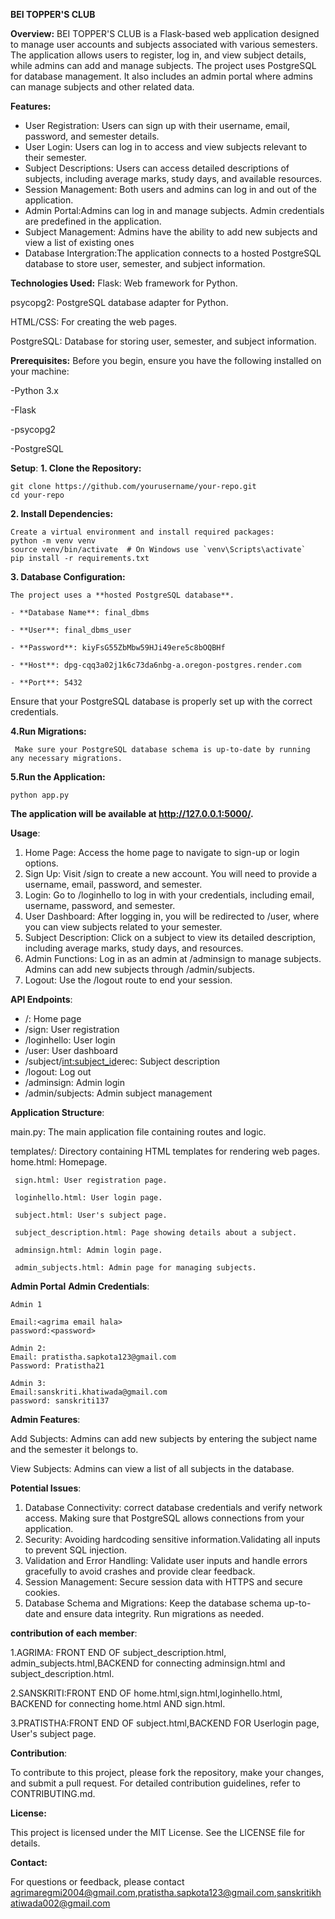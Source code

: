 **BEI TOPPER'S CLUB**

**Overview:**
  BEI TOPPER'S CLUB is a Flask-based web application designed to manage user accounts and subjects associated with various semesters. The application allows users 
  to register, log in, and view subject details, while admins can add and manage subjects. The project uses PostgreSQL for database management. It also includes an admin
  portal where admins can manage subjects and other related data.

**Features:**
  - User Registration: Users can sign up with their username, email, password, and semester details.
  - User Login: Users can log in to access and view subjects relevant to their semester.
  - Subject Descriptions: Users can access detailed descriptions of subjects, including average marks, study days, and available resources.
  - Session Management: Both users and admins can log in and out of the application.
  - Admin Portal:Admins can log in and manage subjects. Admin credentials are predefined in the application.
  - Subject Management: Admins have the ability to add new subjects and view a list of existing ones
  - Database Intergration:The application connects to a hosted PostgreSQL database to store user, semester, and subject information.
    


**Technologies Used:**
  Flask: Web framework for Python.
  
  psycopg2: PostgreSQL database adapter for Python.
  
  HTML/CSS: For creating the web pages.
  
  PostgreSQL: Database for storing user, semester, and subject information.

**Prerequisites:**
  Before you begin, ensure you have the following installed on your machine:
  
  -Python 3.x 
  
  -Flask
  
  -psycopg2
  
  -PostgreSQL


**Setup**:
**1. Clone the Repository:**

    git clone https://github.com/yourusername/your-repo.git
    cd your-repo
    
**2. Install Dependencies:**

    Create a virtual environment and install required packages:
    python -m venv venv
    source venv/bin/activate  # On Windows use `venv\Scripts\activate`
    pip install -r requirements.txt
    
**3. Database Configuration:**

    The project uses a **hosted PostgreSQL database**.
    
    - **Database Name**: final_dbms
    
    - **User**: final_dbms_user
    
    - **Password**: kiyFsG55ZbMbw59HJi49ere5c8bOQBHf
    
    - **Host**: dpg-cqq3a02j1k6c73da6nbg-a.oregon-postgres.render.com
    
    - **Port**: 5432
    
  Ensure that your PostgreSQL database is properly set up with the correct credentials.
  
**4.Run Migrations:**

     Make sure your PostgreSQL database schema is up-to-date by running any necessary migrations.
     
**5.Run the Application:**

    python app.py
    
**The application will be available at http://127.0.0.1:5000/.**


**Usage**:
  1. Home Page: Access the home page to navigate to sign-up or login options.
  2. Sign Up: Visit /sign to create a new account. You will need to provide a username, email, password, and semester.
  3. Login: Go to /loginhello to log in with your credentials, including email, username, password, and semester.
  4. User Dashboard: After logging in, you will be redirected to /user, where you can view subjects related to your semester.
  5. Subject Description: Click on a subject to view its detailed description, including average marks, study days, and resources.
  6. Admin Functions: Log in as an admin at /adminsign to manage subjects. Admins can add new subjects through /admin/subjects.
  7. Logout: Use the /logout route to end your session.

   
**API Endpoints**:
  - /: Home page
  - /sign: User registration
  - /loginhello: User login
  - /user: User dashboard
  - /subject/<int:subject_id>erec: Subject description
  - /logout: Log out
  - /adminsign: Admin login
  - /admin/subjects: Admin subject management

  

**Application Structure**:

  main.py: The main application file containing routes and logic.
  
  templates/: Directory containing HTML templates for rendering web pages.
     home.html: Homepage.
     
     sign.html: User registration page.
     
     loginhello.html: User login page.
     
     subject.html: User's subject page.
     
     subject_description.html: Page showing details about a subject.
     
     adminsign.html: Admin login page.
     
     admin_subjects.html: Admin page for managing subjects.

  
    
**Admin Portal**
  **Admin Credentials**:
  
    Admin 1
    
    Email:<agrima email hala>
    password:<password>

    Admin 2:
    Email: pratistha.sapkota123@gmail.com
    Password: Pratistha21

    Admin 3:
    Email:sanskriti.khatiwada@gmail.com
    password: sanskriti137

    
**Admin Features**:

  Add Subjects: Admins can add new subjects by entering the subject name and the semester it belongs to.
  
  View Subjects: Admins can view a list of all subjects in the database.
  
  
**Potential Issues**:
  1. Database Connectivity:  correct database credentials and verify network access. Making sure that PostgreSQL allows connections from your application.
  2. Security: Avoiding hardcoding sensitive information.Validating all inputs to prevent SQL injection.
  3. Validation and Error Handling: Validate user inputs and handle errors gracefully to avoid crashes and provide clear feedback.
  4. Session Management: Secure session data with HTTPS and secure cookies.
  5. Database Schema and Migrations: Keep the database schema up-to-date and ensure data integrity. Run migrations as needed.

     

 **contribution of each member**:
 
   1.AGRIMA: FRONT END OF subject_description.html, admin_subjects.html,BACKEND for connecting adminsign.html and subject_description.html.
   
   2.SANSKRITI:FRONT END OF home.html,sign.html,loginhello.html, BACKEND for connecting home.html AND sign.html.
   
   3.PRATISTHA:FRONT END OF subject.html,BACKEND FOR Userlogin page, User's subject page.
   



**Contribution**:

To contribute to this project, please fork the repository, make your changes, and submit a pull request. For detailed contribution guidelines, refer to CONTRIBUTING.md.



**License:**

This project is licensed under the MIT License. See the LICENSE file for details.



**Contact:**

For questions or feedback, please contact agrimaregmi2004@gmail.com,pratistha.sapkota123@gmail.com,sanskritikhatiwada002@gmail.com




